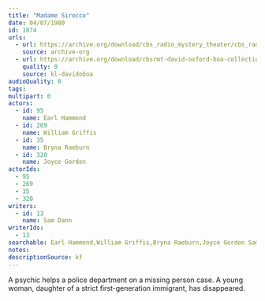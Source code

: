 ```yaml
---
title: "Madame Sirocco"
date: 04/07/1980
id: 1074
urls: 
  - url: https://archive.org/download/cbs_radio_mystery_theater/cbs_radio_mystery_theater-1051-1100.zip/cbs_radio_mystery_theater-1051-1100%2Fcbsrmt_1074_madame_sirocco.mp3
    source: archive-org
  - url: https://archive.org/download/cbsrmt-david-oxford-boa-collection/CBSRMT-800407-1074-Madame-Sirocco-(128-48)_WBBM-JE-{BoA}.mp3
    quality: 0
    source: kl-davidoboa
audioQuality: 0
tags: 
multipart: 0
actors:  
  - id: 95
    name: Earl Hammond  
  - id: 269
    name: William Griffis  
  - id: 35
    name: Bryna Raeburn  
  - id: 320
    name: Joyce Gordon
actorIds:  
  - 95  
  - 269  
  - 35  
  - 320
writers:  
  - id: 13
    name: Sam Dann
writerIds:  
  - 13
searchable: Earl Hammond,William Griffis,Bryna Raeburn,Joyce Gordon Sam Dann
notes: 
descriptionSource: kf
---
```

A psychic helps a police department on a missing person case. A young woman, daughter of a strict first-generation immigrant, has disappeared.